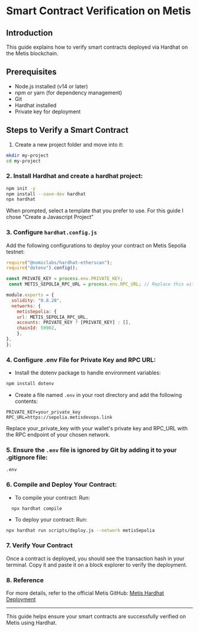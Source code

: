# Smart Contract Verification on Metis

## Introduction

This guide explains how to verify smart contracts deployed via Hardhat on the Metis blockchain.

## Prerequisites

- Node.js installed (v14 or later)
- npm or yarn (for dependency management)
- Git
- Hardhat installed
- Private key for deployment

## Steps to Verify a Smart Contract

1. Create a new project folder and move into it:

```bash
mkdir my-project
cd my-project
```

### 2. Install Hardhat and create a hardhat project:

```bash
npm init -y
npm install --save-dev hardhat
npx hardhat
```

When prompted, select a template that you prefer to use. For this guide I chose "Create a Javascript Project"

### 3. Configure `hardhat.config.js`

Add the following configurations to deploy your contract on Metis Sepolia testnet:

```javascript
require("@nomiclabs/hardhat-etherscan");
require("dotenv").config();

const PRIVATE_KEY = process.env.PRIVATE_KEY;
 const METIS_SEPOLIA_RPC_URL = process.env.RPC_URL; // Replace this with the Metis Sepolia RPC URL

module.exports = {
  solidity: "0.8.28",
  networks: {
    metisSepolia: {
    url: METIS_SEPOLIA_RPC_URL,
    accounts: PRIVATE_KEY ? [PRIVATE_KEY] : [],
    chainId: 59902,
    },
},
};

```

### 4. Configure .env File for Private Key and RPC URL:

- Install the dotenv package to handle environment variables:

```bash
npm install dotenv
```

- Create a file named `.env` in your root directory and add the following contents:

```
PRIVATE_KEY=your_private_key
RPC_URL=https://sepolia.metisdevops.link
```

Replace your_private_key with your wallet's private key and RPC_URL with the RPC endpoint of your chosen network.

### 5. Ensure the `.env` file is ignored by Git by adding it to your .gitignore file:

```
.env
```

### 6. Compile and Deploy Your Contract:

- To compile your contract:
  Run:

```
  npx hardhat compile
```

- To deploy your contract:
  Run:

```bash
npx hardhat run scripts/deploy.js --network metisSepolia
```

### 7. Verify Your Contract

Once a contract is deployed, you should see the transaction hash in your terminal. Copy it and paste it on a block explorer to verify the deployment.

### 8. Reference

For more details, refer to the official Metis GitHub: [Metis Hardhat Deployment](https://github.com/metis-edu/Deploy-Smart-Contract-Hardhat)

---

This guide helps ensure your smart contracts are successfully verified on Metis using Hardhat.
